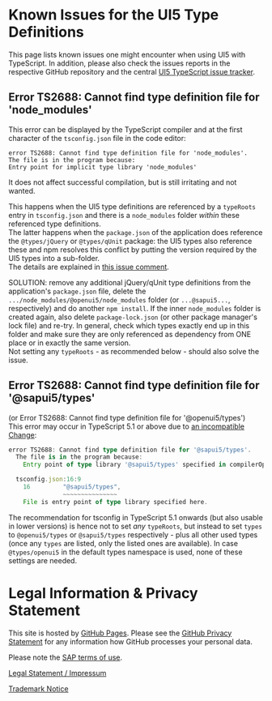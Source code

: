 # Known Issues for the UI5 Type Definitions

This page lists known issues one might encounter when using UI5 with TypeScript. In addition, please also check the issues reports in the respective GitHub repository and the central [UI5 TypeScript issue tracker](https://github.com/SAP/ui5-typescript/issues).

## Error TS2688: Cannot find type definition file for 'node_modules'

This error can be displayed by the TypeScript compiler and at the first character of the `tsconfig.json` file in the code editor:

```
error TS2688: Cannot find type definition file for 'node_modules'.
The file is in the program because:
Entry point for implicit type library 'node_modules'
```
It does not affect successful compilation, but is still irritating and not wanted.

This happens when the UI5 type definitions are referenced by a `typeRoots` entry in `tsconfig.json` and there is a `node_modules` folder *within* these referenced type definitions.<br>
The latter happens when the `package.json` of the application does reference the `@types/jQuery` or `@types/qUnit` package: the UI5 types also reference these and npm resolves this conflict by putting the version required by the UI5 types into a sub-folder.<br>
The details are explained in [this issue comment](https://github.com/ui5-community/generator-ui5-ts-app-fcl/issues/5#issuecomment-1199967459).

SOLUTION: remove any additional jQuery/qUnit type definitions from the application's `package.json` file, delete the `.../node_modules/@openui5/node_modules` folder (or `...@sapui5...`, respectively) and do another `npm install`. If the inner `node_modules` folder is created again, also delete `package-lock.json` (or other package manager's lock file) and re-try. In general, check which types exactly end up in this folder and make sure they are only referenced as dependency from ONE place or in exactly the same version.<br>
Not setting any `typeRoots` - as recommended below - should also solve the issue.


## Error TS2688: Cannot find type definition file for '@sapui5/types'
(or Error TS2688: Cannot find type definition file for '@openui5/types')<br>
This error may occur in TypeScript 5.1 or above due to [an incompatible Change](https://devblogs.microsoft.com/typescript/announcing-typescript-5-1/#explicit-typeroots-disables-upward-walks-for-node_modules-types):

```ts
error TS2688: Cannot find type definition file for '@sapui5/types'.
  The file is in the program because:
    Entry point of type library '@sapui5/types' specified in compilerOptions

  tsconfig.json:16:9
    16         "@sapui5/types",
               ~~~~~~~~~~~~~~~
    File is entry point of type library specified here.
```

The recommendation for tsconfig in TypeScript 5.1 onwards (but also usable in lower versions) is hence not to set *any* `typeRoots`, but instead to set `types` to `@openui5/types` or `@sapui5/types` respectively - plus all other used types (once any `types` are listed, only the listed ones are available). In case `@types/openui5` in the default types namespace is used, none of these settings are needed.

# Legal Information & Privacy Statement

This site is hosted by [GitHub Pages](https://pages.github.com/). Please see the [GitHub Privacy Statement](https://docs.github.com/en/github/site-policy/github-privacy-statement) for any information how GitHub processes your personal data.

Please note the [SAP terms of use](https://www.sap.com/corporate/en/legal/terms-of-use.html).

[Legal Statement / Impressum](https://www.sap.com/about/legal/impressum.html)

[Trademark Notice](https://www.sap.com/corporate/en/legal/trademark.html#third-party-trademark-notices)